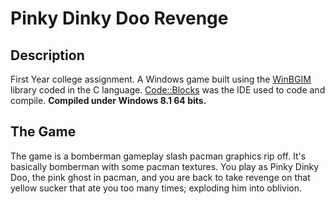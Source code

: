 # Pinky Dinky Doo Revenge
## Description
First Year college assignment. A Windows game built using the <a href="http://winbgim.codecutter.org/" target="_blank">WinBGIM</a> library coded in the C language. <a href="http://www.codeblocks.org/" target="_blank">Code::Blocks</a> was the IDE used to code and compile. **Compiled under Windows 8.1 64 bits.**

## The Game
The game is a bomberman gameplay slash pacman graphics rip off. It's basically bomberman with some pacman textures.
You play as Pinky Dinky Doo, the pink ghost in pacman, and you are back to take revenge on that yellow sucker that ate you too many times; exploding him into oblivion.

